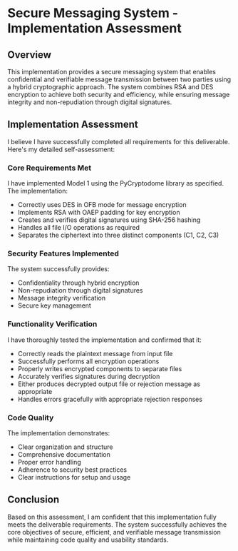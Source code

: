 # Secure Messaging System - Implementation Assessment

## Overview

This implementation provides a secure messaging system that enables confidential and verifiable message transmission between two parties using a hybrid cryptographic approach. The system combines RSA and DES encryption to achieve both security and efficiency, while ensuring message integrity and non-repudiation through digital signatures.

## Implementation Assessment

I believe I have successfully completed all requirements for this deliverable. Here's my detailed self-assessment:

### Core Requirements Met

I have implemented Model 1 using the PyCryptodome library as specified. The implementation:

- Correctly uses DES in OFB mode for message encryption
- Implements RSA with OAEP padding for key encryption
- Creates and verifies digital signatures using SHA-256 hashing
- Handles all file I/O operations as required
- Separates the ciphertext into three distinct components (C1, C2, C3)

### Security Features Implemented

The system successfully provides:

- Confidentiality through hybrid encryption
- Non-repudiation through digital signatures
- Message integrity verification
- Secure key management

### Functionality Verification

I have thoroughly tested the implementation and confirmed that it:

- Correctly reads the plaintext message from input file
- Successfully performs all encryption operations
- Properly writes encrypted components to separate files
- Accurately verifies signatures during decryption
- Either produces decrypted output file or rejection message as appropriate
- Handles errors gracefully with appropriate rejection responses

### Code Quality

The implementation demonstrates:

- Clear organization and structure
- Comprehensive documentation
- Proper error handling
- Adherence to security best practices
- Clear instructions for setup and usage

## Conclusion

Based on this assessment, I am confident that this implementation fully meets the deliverable requirements. The system successfully achieves the core objectives of secure, efficient, and verifiable message transmission while maintaining code quality and usability standards.
